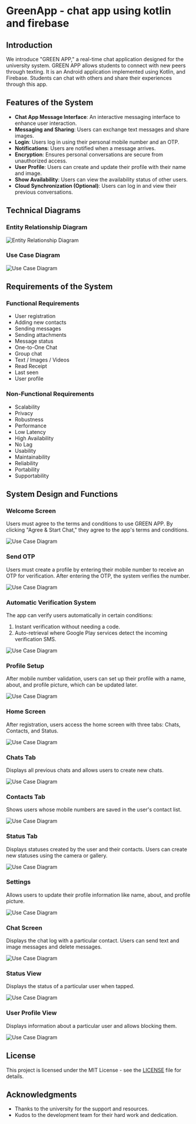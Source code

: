 # GreenApp - chat app using kotlin and firebase

## Introduction

We introduce "GREEN APP," a real-time chat application designed for the university system. GREEN APP allows students to connect with new peers through texting. It is an Android application implemented using Kotlin, and Firebase. Students can chat with others and share their experiences through this app.

## Features of the System

- **Chat App Message Interface**: An interactive messaging interface to enhance user interaction.
- **Messaging and Sharing**: Users can exchange text messages and share images.
- **Login**: Users log in using their personal mobile number and an OTP.
- **Notifications**: Users are notified when a message arrives.
- **Encryption**: Ensures personal conversations are secure from unauthorized access.
- **User Profile**: Users can create and update their profile with their name and image.
- **Show Availability**: Users can view the availability status of other users.
- **Cloud Synchronization (Optional)**: Users can log in and view their previous conversations.

## Technical Diagrams

### Entity Relationship Diagram

![Entity Relationship Diagram](https://i.ibb.co/r0WvpGs/er.png)

### Use Case Diagram
















![Use Case Diagram](https://i.ibb.co/GQHHTVm/use-case.png)

## Requirements of the System

### Functional Requirements

- User registration
- Adding new contacts
- Sending messages
- Sending attachments
- Message status
- One-to-One Chat
- Group chat
- Text / Images / Videos
- Read Receipt
- Last seen
- User profile

### Non-Functional Requirements

- Scalability
- Privacy
- Robustness
- Performance
- Low Latency
- High Availability
- No Lag
- Usability
- Maintainability
- Reliability
- Portability
- Supportability

## System Design and Functions

### Welcome Screen

Users must agree to the terms and conditions to use GREEN APP. By clicking "Agree & Start Chat," they agree to the app's terms and conditions.

![Use Case Diagram](https://i.ibb.co/4VczG4s/1.png)

### Send OTP

Users must create a profile by entering their mobile number to receive an OTP for verification. After entering the OTP, the system verifies the number.

![Use Case Diagram](https://i.ibb.co/hCJmdwN/2.png)

### Automatic Verification System

The app can verify users automatically in certain conditions:
1. Instant verification without needing a code.
2. Auto-retrieval where Google Play services detect the incoming verification SMS.

![Use Case Diagram](https://i.ibb.co/C5q3NQz/3.png)

### Profile Setup

After mobile number validation, users can set up their profile with a name, about, and profile picture, which can be updated later.

![Use Case Diagram](https://i.ibb.co/vPrT4H8/4.png)

### Home Screen

After registration, users access the home screen with three tabs: Chats, Contacts, and Status.

![Use Case Diagram](https://i.ibb.co/JzDRTQS/5.png)

### Chats Tab

Displays all previous chats and allows users to create new chats.

![Use Case Diagram](https://i.ibb.co/4VczG4s/1.png)

### Contacts Tab

Shows users whose mobile numbers are saved in the user's contact list.

![Use Case Diagram](https://i.ibb.co/Js0Zb6j/7.png)

### Status Tab

Displays statuses created by the user and their contacts. Users can create new statuses using the camera or gallery.

![Use Case Diagram](https://i.ibb.co/5jV881B/8.png)

### Settings

Allows users to update their profile information like name, about, and profile picture.

![Use Case Diagram](https://i.ibb.co/YpdVLZt/9.png)

### Chat Screen

Displays the chat log with a particular contact. Users can send text and image messages and delete messages.

![Use Case Diagram](https://i.ibb.co/jy7Fhkr/10.png)

### Status View

Displays the status of a particular user when tapped.

![Use Case Diagram](https://i.ibb.co/0QZX1vN/11.png)

### User Profile View

Displays information about a particular user and allows blocking them.

![Use Case Diagram](https://i.ibb.co/BwXZsKr/12.png)

## License

This project is licensed under the MIT License - see the [LICENSE](LICENSE) file for details.

## Acknowledgments

- Thanks to the university for the support and resources.
- Kudos to the development team for their hard work and dedication.
